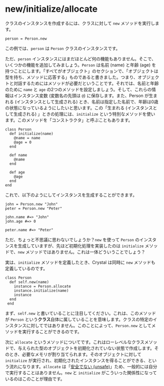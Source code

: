 # new/initialize/allocate

クラスのインスタンスを作成するには、クラスに対して `new` メソッドを実行します。

```
person = Person.new
```

この例では、`person` は `Person` クラスのインスタンスです。

ただ、`person` インスタンスにはまだほとんど何の機能もありません。そこで、いくつかの機能を追加してみましょう。`Person` は名前 (name) と年齢 (age) を持つことにします。「すべてがオブジェクト」のセクションで、「オブジェクトは型を持ち、メソッドに応答する」ものであると書きました。つまり、オブジェクトと対話するためにはメソッドが必要だということです。それでは、名前と年齢のために `name` と `age` の2つのメソッドを設定しましょう。そして、これらの情報はインスタンス変数 (変数名の先頭は `@`) に保存します。また、Person が生まれる (インスタンスとして生成される) とき、名前は指定した名前で、年齢は0歳の状態になっているようにしたいと思います。この「生まれる (インスタンスとして生成される) 」ときの処理には、`initialize` という特別なメソッドを使います。このメソッドを「コンストラクタ」と呼ぶこともあります。 

```crystal
class Person
  def initialize(name)
    @name = name
    @age = 0
  end

  def name
    @name
  end

  def age
    @age
  end
end
```

これで、以下のようにしてインスタンスを生成することができます。

```crystal
john = Person.new "John"
peter = Person.new "Peter"

john.name #=> "John"
john.age #=> 0

peter.name #=> "Peter"
```

ただ、ちょっと不思議に思わないでしょうか？`new` を使って `Person` のインスタンスを生成していますが、先ほど初期化処理を実装したのは `initialize` メソッドで、`new` メソッドではありません。これは一体どういうことでしょう？

実は、`initialize` メソッドを定義したとき、Crystal は同時に `new` メソッドも定義しているのです。

```crystal
class Person
  def self.new(name)
    instance = Person.allocate
    instance.initialize(name)
    instance
  end
 end
```

まず、`self.new` と書いていることに注目してください。これは、このメソッドが `Person` という**クラス**自体に属していることを意味します。クラスの特定のインスタンスに対してではありません。このことによって、`Person.new` としてメソッドを実行することができるのです。

次に `allocate` というメソッドについてです。これはローレベルなクラスメソッドで、与えられた型のオブジェクトを初期化されていない状態で作成します。そのとき、必要なメモリが割り当てられます。そのオブジェクトに対して `initialize` が実行され、初期化されたインスタンスを得ることができる、という流れになります。`allocate` は「[安全でない (unsafe)](unsafe.html)」ため、一般的には自分で実行することはありません。`new` と `initialize` がこういった関係性になっているのはこのことが理由です。

